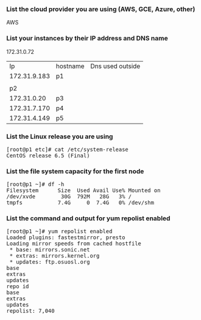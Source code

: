 <html>
<h3>List the cloud provider you are using (AWS, GCE, Azure, other)</h3>
AWS
<h3>List your instances by their IP address and DNS name</h3>
<table>
<tr><td>Ip</td><td>hostname</td><td>Dns used outside</td></tr>
<tr><td>172.31.9.183</td> <td>p1</td>      <td></td></tr>
<tr><td><tr>172.31.0.72</td>  <td>p2</td>  <td></td></tr>
<tr><td>172.31.0.20</td>  <td>p3</td>      <td></td></tr>
<tr><td>172.31.7.170</td> <td>p4</td>      <td></td></tr>
<tr><td>172.31.4.149</td> <td>p5</td>      <td></td></tr>
</table>
<h3>List the Linux release you are using</h3>
<pre>
[root@p1 etc]# cat /etc/system-release
CentOS release 6.5 (Final)
</pre>
<h3>List the file system capacity for the first node</h3>
<pre>
[root@p1 ~]# df -h
Filesystem      Size  Used Avail Use% Mounted on
/dev/xvde        30G  792M   28G   3% /
tmpfs           7.4G     0  7.4G   0% /dev/shm
</pre>

<h3>List the command and output for yum repolist enabled</h3>
<pre>
[root@p1 ~]# yum repolist enabled
Loaded plugins: fastestmirror, presto
Loading mirror speeds from cached hostfile
 * base: mirrors.sonic.net
 * extras: mirrors.kernel.org
 * updates: ftp.osuosl.org
base                                                                                                                                                          | 3.7 kB     00:00
extras                                                                                                                                                        | 3.4 kB     00:00
updates                                                                                                                                                       | 3.4 kB     00:00
repo id                                                                           repo name                                                                                    status
base                                                                              CentOS-6 - Base                                                                              6,706
extras                                                                            CentOS-6 - Extras                                                                               64
updates                                                                           CentOS-6 - Updates                                                                             270
repolist: 7,040
</pre>
</html>
